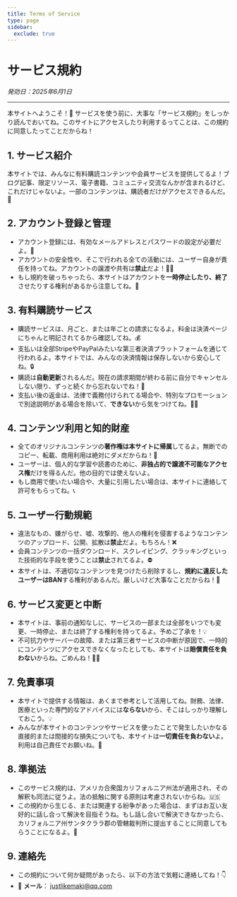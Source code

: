 ```yaml
---
title: Terms of Service
type: page
sidebar:
  exclude: true
---
```

# サービス規約

*発効日：2025年6月1日*

---

本サイトへようこそ！🎉 サービスを使う前に、大事な「サービス規約」をしっかり読んでおいてね。このサイトにアクセスしたり利用するってことは、この規約に同意したってことだからね！

## 1. サービス紹介
本サイトでは、みんなに有料購読コンテンツや会員サービスを提供してるよ！ブログ記事、限定リソース、電子書籍、コミュニティ交流なんかが含まれるけど、これだけじゃないよ。一部のコンテンツは、購読者だけがアクセスできるんだ。🔑

## 2. アカウント登録と管理
- アカウント登録には、有効なメールアドレスとパスワードの設定が必要だよ。📝
- アカウントの安全性や、そこで行われる全ての活動には、ユーザー自身が責任を持ってね。アカウントの譲渡や共有は**禁止**だよ！🙅‍♀️
- もし規約を破っちゃったら、本サイトはアカウントを**一時停止したり、終了**させたりする権利があるから注意してね。🚨

## 3. 有料購読サービス
- 購読サービスは、月ごと、または年ごとの請求になるよ。料金は決済ページにちゃんと明記されてるから確認してね。💰
- 支払いは全部StripeやPayPalみたいな第三者決済プラットフォームを通じて行われるよ。本サイトでは、みんなの決済情報は保存しないから安心してね。🔒
- 購読は**自動更新**されるんだ。現在の請求期間が終わる前に自分でキャンセルしない限り、ずっと続くから忘れないでね！🔄
- 支払い後の返金は、法律で義務付けられてる場合や、特別なプロモーションで別途説明がある場合を除いて、**できない**から気をつけてね。🙅‍♂️

## 4. コンテンツ利用と知的財産
- 全てのオリジナルコンテンツの**著作権は本サイトに帰属**してるよ。無断でのコピー、転載、商用利用は絶対にダメだからね！🚫
- ユーザーは、個人的な学習や読書のために、**非独占的で譲渡不可能なアクセス権**だけを得るんだ。他の目的では使えないよ。
- もし商用で使いたい場合や、大量に引用したい場合は、本サイトに連絡して許可をもらってね。📞

## 5. ユーザー行動規範
- 違法なもの、嫌がらせ、嘘、攻撃的、他人の権利を侵害するようなコンテンツのアップロード、公開、拡散は**禁止**だよ。もちろん！❌
- 会員コンテンツの一括ダウンロード、スクレイピング、クラッキングといった技術的な手段を使うことは**禁止**されてるよ。⛔
- 本サイトは、不適切なコンテンツを見つけたら削除するし、**規約に違反したユーザーはBAN**する権利があるんだ。厳しいけど大事なことだからね！🚫

## 6. サービス変更と中断
- 本サイトは、事前の通知なしに、サービスの一部または全部をいつでも変更、一時停止、または終了する権利を持ってるよ。予めご了承を！💡
- 不可抗力やサーバーの故障、または第三者サービスの中断が原因で、一時的にコンテンツにアクセスできなくなったとしても、本サイトは**賠償責任を負わない**からね。ごめんね！🙇‍♂️

## 7. 免責事項
- 本サイトで提供する情報は、あくまで参考として活用してね。財務、法律、医療といった専門的なアドバイスには**ならない**から、そこはしっかり理解しておこう。💡
- みんなが本サイトのコンテンツやサービスを使ったことで発生したいかなる直接的または間接的な損失についても、本サイトは**一切責任を負わない**よ。利用は自己責任でお願いね。🙏

## 8. 準拠法
- このサービス規約は、アメリカ合衆国カリフォルニア州法が適用され、その解釈も同法に従うよ。法の抵触に関する原則は考慮されないからね。🇺🇸
- この規約から生じる、または関連する紛争があった場合は、まずはお互い友好的に話し合って解決を目指そうね。もし話し合いで解決できなかったら、カリフォルニア州サンタクララ郡の管轄裁判所に提出することに同意してもらうことになるよ。🤝

## 9. 連絡先
- この規約について何か疑問があったら、以下の方法で気軽に連絡してね！👇
- 📧 **メール**： [justlikemaki@qq.com](mailto:justlikemaki@qq.com)